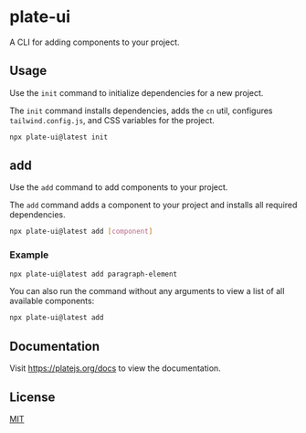 # plate-ui

A CLI for adding components to your project.

## Usage

Use the `init` command to initialize dependencies for a new project.

The `init` command installs dependencies, adds the `cn` util, configures `tailwind.config.js`, and CSS variables for the project.

```bash
npx plate-ui@latest init
```

## add

Use the `add` command to add components to your project.

The `add` command adds a component to your project and installs all required dependencies.

```bash
npx plate-ui@latest add [component]
```

### Example

```bash
npx plate-ui@latest add paragraph-element
```

You can also run the command without any arguments to view a list of all available components:

```bash
npx plate-ui@latest add
```

## Documentation

Visit https://platejs.org/docs to view the documentation.

## License

[MIT](./LICENSE)
